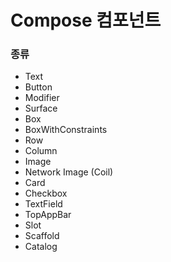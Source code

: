 # Compose 컴포넌트

### 종류
- Text
- Button 
- Modifier
- Surface
- Box
- BoxWithConstraints
- Row
- Column
- Image
- Network Image (Coil)
- Card
- Checkbox
- TextField
- TopAppBar
- Slot
- Scaffold
- Catalog